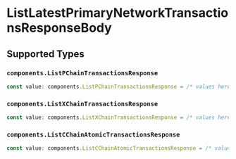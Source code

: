 # ListLatestPrimaryNetworkTransactionsResponseBody


## Supported Types

### `components.ListPChainTransactionsResponse`

```typescript
const value: components.ListPChainTransactionsResponse = /* values here */
```

### `components.ListXChainTransactionsResponse`

```typescript
const value: components.ListXChainTransactionsResponse = /* values here */
```

### `components.ListCChainAtomicTransactionsResponse`

```typescript
const value: components.ListCChainAtomicTransactionsResponse = /* values here */
```

